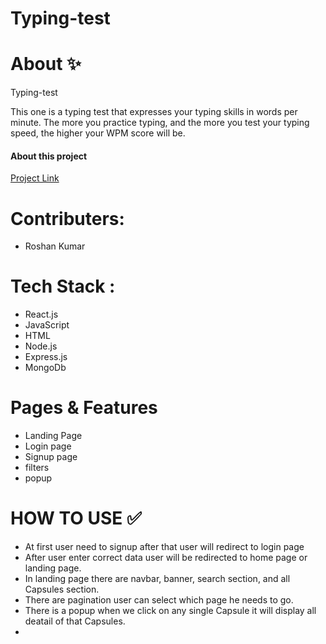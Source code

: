 # Typing-test
<h1>About ✨</h1>
<p>Typing-test</p>
<p>This one is a typing test that expresses your typing skills in words per minute. The more you practice typing, and the more you test your typing speed, the higher your WPM score will be.</p>
<h4>About this project</h4>
<a target="_blank" href="https://spacex11.netlify.app/">Project Link</a>

<h1>Contributers:</h1>
<ul>
  <li>Roshan Kumar</li>
</ul>
<h1>Tech Stack :</h1>
<ul> 
  <li>React.js</li>
  <li>JavaScript</li>
  <li>HTML</li>
  <li>Node.js</li>
  <li>Express.js</li>
  <li>MongoDb</li>
</ul>

<h1>Pages & Features</h1>
<ul> 
  <li>Landing Page</li>
<li>Login page</li>
<li>Signup page</li>
  <li>filters</li>
  <li>popup</li>
</ul>
<h1>HOW TO USE ✅</h1>
<ul>
  <li>At first user need to signup after that user will redirect to login page</li>
  <li>After user enter correct data user will be redirected to home page or landing page.</li>
  <li>In landing page there are navbar, banner, search section, and all Capsules section.</li>
  <li>There are pagination user can select which page he needs to go.</li>
  <li>There is a popup when we click on any single Capsule it will display all deatail of that Capsules.<li/>
</ul>

